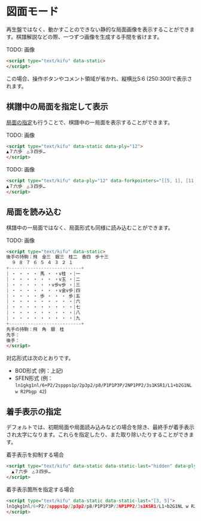 # 図面モード

再生盤ではなく、動かすことのできない静的な局面画像を表示することができます。棋譜解説などの際、一つずつ画像を生成する手間を省けます。

TODO: 画像

```html
<script type="text/kifu" data-static>
</script>
```

この場合、操作ボタンやコメント領域が省かれ、縦横比5:6 (250:300)で表示されます。

## 棋譜中の局面を指定して表示

[局面の指定](configuration/specifying-board.md)も行うことで、棋譜中の一局面を表示することができます。

TODO: 画像

```html
<script type="text/kifu" data-static data-ply="12">
▲７六歩　△３四歩…
</script>
```

TODO: 画像

```html
<script type="text/kifu" data-ply="12" data-forkpointers="[[5, 1], [11, 0]]">
▲７六歩　△３四歩…
</script>
```

## 局面を読み込む

棋譜中の一局面ではなく、局面形式も同様に読み込むことができます。

TODO: 画像

```html
<script type="text/kifu" data-static>
後手の持駒：飛　金三　銀三　桂二　香四　歩十三
  ９ ８ ７ ６ ５ ４ ３ ２ １
+---------------------------+
| ・ ・ ・ ・ 馬 ・ ・v桂 ・|一
| ・ ・ ・ ・ ・ ・ ・v玉 ・|二
| ・ ・ ・ ・ ・ ・v歩v歩 ・|三
| ・ ・ ・ ・ ・ ・ ・v金v歩|四
| ・ ・ ・ ・ 歩 ・ ・ ・ 歩|五
| ・ ・ ・ ・ ・ ・ ・ ・ ・|六
| ・ ・ ・ ・ ・ ・ ・ ・ ・|七
| ・ ・ ・ ・ ・ ・ ・ ・ ・|八
| ・ ・ ・ ・ ・ ・ ・ ・ ・|九
+---------------------------+
先手の持駒：飛　角　銀　桂
先手：
後手：
</script>
```

対応形式は次のとおりです。

* BOD形式 (例：上記)
* SFEN形式 (例：`ln1gkg1nl/6+P2/2sppps1p/2p3p2/p8/P1P1P3P/2NP1PP2/3s1KSR1/L1+b2G1NL w R2Pbgp 42`)

## 着手表示の指定

デフォルトでは、初期局面や局面読み込みなどの場合を除き、最終手が着手表示され太字になります。これらを指定したり、また取り除いたりすることができます。

着手表示を抑制する場合

```html
<script type="text/kifu" data-static data-static-last="hidden" data-ply="12">
  ▲７六歩　△３四歩…
</script>
```
着手表示箇所を指定する場合
```html
<script type="text/kifu" data-static data-static-last="[3, 5]">
ln1gkg1nl/6+P2/2sppps1p/2p3p2/p8/P1P1P3P/2NP1PP2/3s1KSR1/L1+b2G1NL w R2Pbgp 42
</script>
```
